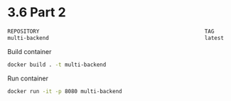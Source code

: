 # 3.6 Part 2

```sh
REPOSITORY                                                    TAG            IMAGE ID       CREATED             SIZE
multi-backend                                                 latest         672da210a867   57 minutes ago      18MB
```

Build container

```sh
docker build . -t multi-backend
```

Run container

```sh
docker run -it -p 8080 multi-backend
```
